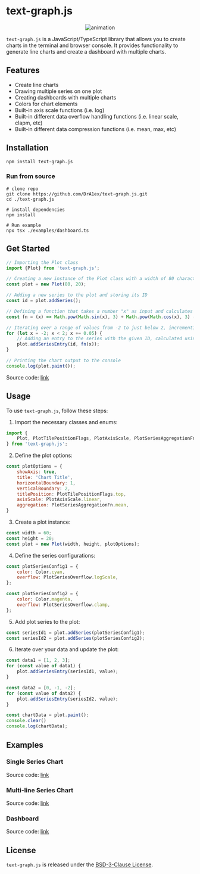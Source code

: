 # text-graph.js

<p align="center">
<img alt="animation" src="https://github.com/DrA1ex/text-graph.js/assets/1194059/d6b28cfe-0892-496a-8489-603c210d4a5e">
</p>

`text-graph.js` is a JavaScript/TypeScript library that allows you to create charts in the terminal and browser console.
It provides functionality to generate line charts and create a dashboard with multiple charts.

## Features

- Create line charts
- Drawing multiple series on one plot
- Creating dashboards with multiple charts
- Colors for chart elements
- Built-in axis scale functions (i.e. log)
- Built-in different data overflow handling functions (i.e. linear scale, clapm, etc)
- Built-in different data compression functions (i.e. mean, max, etc)

## Installation

```shell
npm install text-graph.js
```

### Run from source

```shell
# clone repo
git clone https://github.com/DrA1ex/text-graph.js.git
cd ./text-graph.js

# install dependencies
npm install

# Run example
npx tsx ./examples/dashboard.ts
```

## Get Started

```javascript
// Importing the Plot class
import {Plot} from 'text-graph.js';

// Creating a new instance of the Plot class with a width of 80 characters and height of 20 characters
const plot = new Plot(80, 20);

// Adding a new series to the plot and storing its ID
const id = plot.addSeries();

// Defining a function that takes a number "x" as input and calculates a mathematical expression
const fn = (x) => Math.pow(Math.sin(x), 3) + Math.pow(Math.cos(x), 3) - 1.5 * Math.sin(x) * Math.cos(x);

// Iterating over a range of values from -2 to just below 2, incrementing by 0.05 at each step
for (let x = -2; x < 2; x += 0.05) {
    // Adding an entry to the series with the given ID, calculated using the function "fn"
    plot.addSeriesEntry(id, fn(x));
}

// Printing the chart output to the console
console.log(plot.paint());
```

Source code: [link](/examples/get-started.ts)

## Usage

To use `text-graph.js`, follow these steps:

1. Import the necessary classes and enums:

```javascript
import {
    Plot, PlotTilePositionFlags, PlotAxisScale, PlotSeriesAggregationFn, PlotSeriesOverflow, Color
} from 'text-graph.js';
```

2. Define the plot options:

```javascript
const plotOptions = {
    showAxis: true,
    title: 'Chart Title',
    horizontalBoundary: 1,
    verticalBoundary: 2,
    titlePosition: PlotTilePositionFlags.top,
    axisScale: PlotAxisScale.linear,
    aggregation: PlotSeriesAggregationFn.mean,
}
```

3. Create a plot instance:

```javascript
const width = 60;
const height = 20;
const plot = new Plot(width, height, plotOptions);
```

4. Define the series configurations:

```javascript
const plotSeriesConfig1 = {
    color: Color.cyan,
    overflow: PlotSeriesOverflow.logScale,
};

const plotSeriesConfig2 = {
    color: Color.magenta,
    overflow: PlotSeriesOverflow.clamp,
};
```

5. Add plot series to the plot:

```javascript
const seriesId1 = plot.addSeries(plotSeriesConfig1);
const seriesId2 = plot.addSeries(plotSeriesConfig2);
```

6. Iterate over your data and update the plot:

```javascript
const data1 = [1, 2, 3];
for (const value of data1) {
    plot.addSeriesEntry(seriesId1, value);
}

const data2 = [0, -1, -2];
for (const value of data2) {
    plot.addSeriesEntry(seriesId2, value);
}

const chartData = plot.paint();
console.clear()
console.log(chartData);
```

## Examples

### Single Series Chart

Source code: [link](/examples/single.ts)

### Multi-line Series Chart 

Source code: [link](/examples/multi-series.ts)

### Dashboard

Source code: [link](/examples/dashboard.ts)
## License

`text-graph.js` is released under the [BSD-3-Clause License](/LICENSE).
